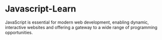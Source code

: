 # Javascript-Learn
 JavaScript is essential for modern web development, enabling dynamic, interactive websites and offering a gateway to a wide range of programming opportunities.
